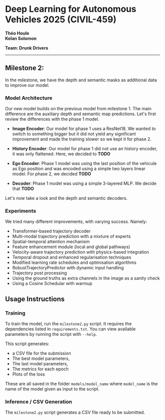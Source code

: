 # Deep Learning for Autonomous Vehicles 2025 (CIVIL-459)  
**Théo Houle**  
**Kelan Solomon**  

**Team: Drunk Drivers**

---
## Milestone 2: 
In the milestone, we have the depth and semantic masks as additional data to improve our model. 

### Model Architecture

Our new model builds on the previous model from milestone 1. The main difference are the auxiliary depth and semantic map predictions. Let's first review the differences with the phase 1 model.

- **Image Encoder**: Our model for phase 1 uses a ResNet18. We wanted to switch to something bigger but it did not yield any significant improvement and made the training slower so we kept it for phase 2.

- **History Encoder**: Our model for phase 1 did not use an history encoder, it was only flattened. Here, we decided to  **TODO**

- **Ego Encoder**: Phase 1 model was using the last position of the vehicule as Ego position and was encoded using a simple two layers linear model. For phase 2, we decided **TODO**

- **Decoder**: Phase 1 model was using a simple 3-layered MLP. We decide that **TODO**

Let's now take a look and the depth and semantic decoders. 





### Experiments
We tried many different improvements, with varying success. Namely:
- Transformer-based trajectory decoder
- Multi-modal trajectory prediction with a mixture of experts
- Spatial-temporal attention mechanism
- Feature enhancement module (local and global pathways)
- Velocity-aware trajectory prediction with physics-based integration
- Temporal dropout and enhanced regularisation techniques
- Modified learning rate schedules and optimisation algorithms
- RobustTrajectoryPredictor with dynamic input handling
- Trajectory post processing
- Using the ground truths as extra channels in the image as a sanity check
- Using a Cosine Schedular with warmup


## Usage Instructions

### Training

To train the model, run the `milestone2.py` script. It requires the dependencies listed in `requirements.txt`. You can view available parameters by running the script with `--help`.

This script generates:
- a CSV file for the submission
- The best model parameters,
- The last model parameters,
- The metrics for each epoch
- Plots of the loss

These are all saved in the folder `models/model_name` where `model_name` is the name of the model given as input to the script.

### Inference / CSV Generation

The `milestone2.py` script generates a CSV file ready to be submitted.

